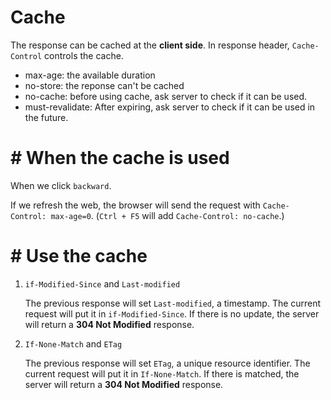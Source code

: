#  Cache

The response can be cached at the **client side**. In response header, `Cache-Control` controls the cache.

- max-age: the available duration
- no-store: the reponse can't be cached
- no-cache: before using cache, ask server to check if it can be used.
- must-revalidate: After expiring, ask server to check if it can be used in the future.

# #  When the cache is used

When we click `backward`.

If we refresh the web, the browser will send the request with `Cache-Control: max-age=0`. (`Ctrl + F5` will add `Cache-Control: no-cache`.)

# #  Use the cache

1. `if-Modified-Since` and `Last-modified`

   The previous response will set `Last-modified`, a timestamp.
   The current request will put it in `if-Modified-Since`. If there is no update, the server will return a **304 Not Modified** response.

2. `If-None-Match` and `ETag`

   The previous response will set `ETag`, a unique resource identifier.
   The current request will put it in `If-None-Match`. If there is matched, the server will return a **304 Not Modified** response.